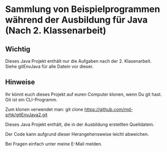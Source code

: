 # Sammlung von Beispielprogrammen während der Ausbildung für Java (Nach 2. Klassenarbeit)

## Wichtig

Dieses Java Projekt enthält nur die Aufgaben nach der 2. Klasenarbeit.
Siehe gitEnvJava für alle Datein vor dieser.

## Hinweise

Ihr könnt euch dieses Projekt auf euren Computer klonen, wenn Du git hast. Git ist ein CLI-Programm.

Zum klonen verwendet man:
git clone https://github.com/md-srhk/gitEnvJava2.git

Dieses Java Projekt enthält, die in der Ausbildung erstellten Quelldatein.

Der Code kann aufgrund dieser Herangehensweise leicht abweichen.

Bei Fragen einfach unter meine E-Mail melden.
